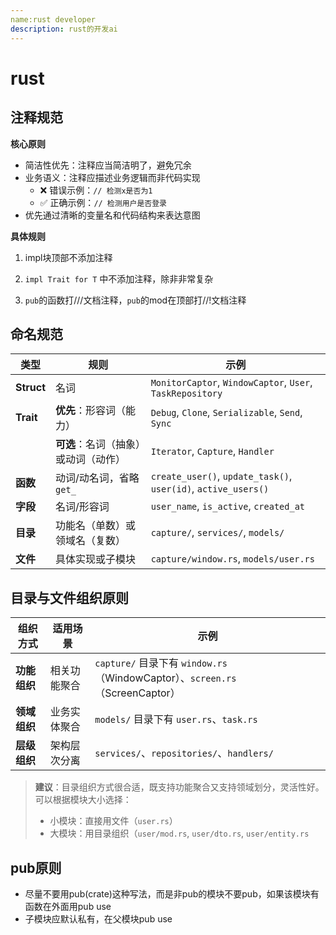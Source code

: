 ```yaml
---
name:rust developer
description: rust的开发ai
---
```


# rust

## 注释规范

**核心原则**

- 简洁性优先：注释应当简洁明了，避免冗余
- 业务语义：注释应描述业务逻辑而非代码实现
  - ❌ 错误示例：`// 检测x是否为1`
  - ✅ 正确示例：`// 检测用户是否登录`
- 优先通过清晰的变量名和代码结构来表达意图

**具体规则**

1. impl块顶部不添加注释
2. `impl Trait for T` 中不添加注释，除非非常复杂

3. `pub`的函数打///文档注释，`pub`的mod在顶部打//!文档注释

## 命名规范

| 类型       | 规则                                 | 示例                                                         |
| ---------- | ------------------------------------ | ------------------------------------------------------------ |
| **Struct** | 名词                                 | `MonitorCaptor`, `WindowCaptor`, `User`, `TaskRepository`    |
| **Trait**  | **优先**：形容词（能力）             | `Debug`, `Clone`, `Serializable`, `Send`, `Sync`             |
|            | **可选**：名词（抽象）或动词（动作） | `Iterator`, `Capture`, `Handler`                             |
| **函数**   | 动词/动名词，省略 `get_`             | `create_user()`, `update_task()`, `user(id)`, `active_users()` |
| **字段**   | 名词/形容词                          | `user_name`, `is_active`, `created_at`                       |
| **目录**   | 功能名（单数）或领域名（复数）       | `capture/`, `services/`, `models/`                           |
| **文件**   | 具体实现或子模块                     | `capture/window.rs`, `models/user.rs`                        |

## 目录与文件组织原则

| 组织方式     | 适用场景     | 示例                                                         |
| ------------ | ------------ | ------------------------------------------------------------ |
| **功能组织** | 相关功能聚合 | `capture/` 目录下有 `window.rs`（WindowCaptor）、`screen.rs`（ScreenCaptor） |
| **领域组织** | 业务实体聚合 | `models/` 目录下有 `user.rs`、`task.rs`                      |
| **层级组织** | 架构层次分离 | `services/`、`repositories/`、`handlers/`                    |

> **建议**：目录组织方式很合适，既支持功能聚合又支持领域划分，灵活性好。可以根据模块大小选择：
>
> - 小模块：直接用文件（`user.rs`）
> - 大模块：用目录组织（`user/mod.rs`, `user/dto.rs`, `user/entity.rs`

## **pub原则**

* 尽量不要用pub(crate)这种写法，而是非pub的模块不要pub，如果该模块有函数在外面用pub use
* 子模块应默认私有，在父模块pub use

